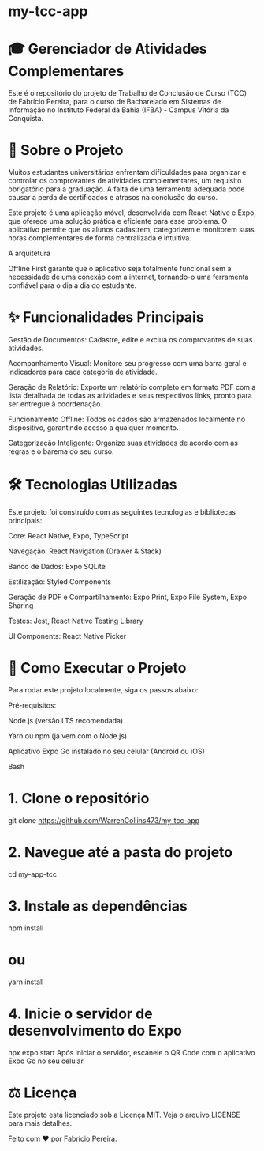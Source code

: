 # my-tcc-app

# 🎓 Gerenciador de Atividades Complementares
Este é o repositório do projeto de Trabalho de Conclusão de Curso (TCC) de Fabrício Pereira, para o curso de Bacharelado em Sistemas de Informação no Instituto Federal da Bahia (IFBA) - Campus Vitória da Conquista.

# 📖 Sobre o Projeto
Muitos estudantes universitários enfrentam dificuldades para organizar e controlar os comprovantes de atividades complementares, um requisito obrigatório para a graduação. A falta de uma ferramenta adequada pode causar a perda de certificados e atrasos na conclusão do curso.



Este projeto é uma aplicação móvel, desenvolvida com React Native e Expo, que oferece uma solução prática e eficiente para esse problema. O aplicativo permite que os alunos cadastrem, categorizem e monitorem suas horas complementares de forma centralizada e intuitiva.

A arquitetura 

Offline First garante que o aplicativo seja totalmente funcional sem a necessidade de uma conexão com a internet, tornando-o uma ferramenta confiável para o dia a dia do estudante.

# ✨ Funcionalidades Principais

Gestão de Documentos: Cadastre, edite e exclua os comprovantes de suas atividades.


Acompanhamento Visual: Monitore seu progresso com uma barra geral e indicadores para cada categoria de atividade.


Geração de Relatório: Exporte um relatório completo em formato PDF com a lista detalhada de todas as atividades e seus respectivos links, pronto para ser entregue à coordenação.


Funcionamento Offline: Todos os dados são armazenados localmente no dispositivo, garantindo acesso a qualquer momento.


Categorização Inteligente: Organize suas atividades de acordo com as regras e o barema do seu curso.

# 🛠️ Tecnologias Utilizadas
Este projeto foi construído com as seguintes tecnologias e bibliotecas principais:

Core: React Native, Expo, TypeScript

Navegação: React Navigation (Drawer & Stack)

Banco de Dados: Expo SQLite

Estilização: Styled Components

Geração de PDF e Compartilhamento: Expo Print, Expo File System, Expo Sharing

Testes: Jest, React Native Testing Library

UI Components: React Native Picker

# 🚀 Como Executar o Projeto
Para rodar este projeto localmente, siga os passos abaixo:

Pré-requisitos:

Node.js (versão LTS recomendada)

Yarn ou npm (já vem com o Node.js)

Aplicativo Expo Go instalado no seu celular (Android ou iOS)

Bash

# 1. Clone o repositório
git clone https://github.com/WarrenCollins473/my-tcc-app

# 2. Navegue até a pasta do projeto
cd my-app-tcc

# 3. Instale as dependências
npm install
# ou
yarn install

# 4. Inicie o servidor de desenvolvimento do Expo
npx expo start
Após iniciar o servidor, escaneie o QR Code com o aplicativo Expo Go no seu celular.

# ⚖️ Licença
Este projeto está licenciado sob a Licença MIT. Veja o arquivo LICENSE para mais detalhes.

Feito com ❤️ por Fabrício Pereira.
